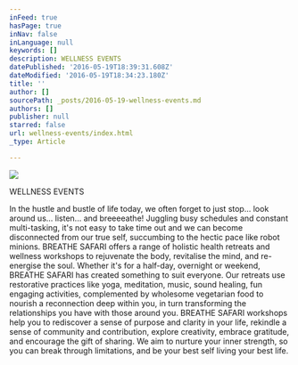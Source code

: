 ```yaml
---
inFeed: true
hasPage: true
inNav: false
inLanguage: null
keywords: []
description: WELLNESS EVENTS
datePublished: '2016-05-19T18:39:31.608Z'
dateModified: '2016-05-19T18:34:23.180Z'
title: ''
author: []
sourcePath: _posts/2016-05-19-wellness-events.md
authors: []
publisher: null
starred: false
url: wellness-events/index.html
_type: Article

---
```

![](https://the-grid-user-content.s3-us-west-2.amazonaws.com/47967a4d-4f18-4619-acb3-07f9edb0f30c.jpg)

WELLNESS EVENTS

In the hustle and bustle of life today, we often forget to just stop... look around us... listen... and breeeeathe! Juggling busy schedules and constant multi-tasking, it's not easy to take time out and we can become disconnected from our true self, succumbing to the hectic pace like robot minions. BREATHE SAFARI offers a range of holistic health retreats and wellness workshops to rejuvenate the body, revitalise the mind, and re-energise the soul. Whether it's for a half-day, overnight or weekend, BREATHE SAFARI has created something to suit everyone. Our retreats use restorative practices like yoga, meditation, music, sound healing, fun engaging activities, complemented by wholesome vegetarian food to nourish a reconnection deep within you, in turn transforming the relationships you have with those around you. BREATHE SAFARI workshops help you to rediscover a sense of purpose and clarity in your life, rekindle a sense of community and contribution, explore creativity, embrace gratitude, and encourage the gift of sharing. We aim to nurture your inner strength, so you can break through limitations, and be your best self living your best life.